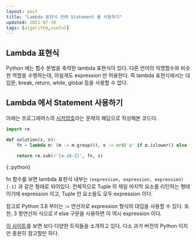 ```yaml
---
layout: post
title: "Lambda 표현식 안에 Statement 를 사용하기"
updated: 2021-07-30
tags: [algorithm,useful]
---
```


## Lambda 표현식

Python 에는 함수 문법을 축약한 lambda 표현식이 있다. 다른 언어의 익명함수와 비슷한 역할을 수행하는데, 아쉽게도 expression 만 허용한다. 즉 lambda 표현식에서는 대입문, break, return, while, global 등을 사용할 수 없다.

## Lambda 에서 Statement 사용하기

아래는 프로그래머스의 [시저암호](https://programmers.co.kr/learn/courses/30/lessons/12926?language=python3)라는 문제의 해답으로 작성해본 코드다.

```py
import re

def solution(s, n):
    fn = lambda m: (m := m.group(0), o := ord('a' if m.islower() else 'A'), chr(o+(ord(m)-o+n)%26))[-1]
    
    return re.sub(r'[a-zA-Z]', fn, s)
```
{:.python}

fn 함수를 보면 lambda 표현식 내부는 `(expression, expression, expression)[-1]` 과 같은 형태로 되어있다. 전체적으로 Tuple 의 제일 마지막 요소를 리턴하는 형태이기에 expression 이고, Tuple 안 요소들도 모두 expression 이다.

참고로 Python 3.8 부터는 := 연산자로 expression 형식의 대입을 사용할 수 있다. 또한, 3 항연산자 식으로 if else 구문을 사용하면 이 역시 expression 이다.

[이 사이트](http://p-nand-q.com/python/lambda.html)를 보면 보다 다양한 트릭들을 소개하고 있다. 다소 과거 버전의 Python 이지만 충분히 참고할만 하다.